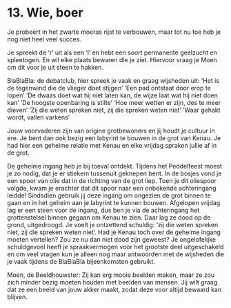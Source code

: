 # 13. Wie, boer

Je probeert in het zwarte moeras rijst te verbouwen, maar tot nu toe heb je nog niet heel veel succes. 

Je spreekt de ‘r’ uit als een ‘l’ en hebt een soort permanente geelzucht en spleetogen. En wil elke plaats bewaren die je ziet. Hiervoor vraag je Moen om dit voor je uit steen te hakken.

BlaBlaBla: de debatclub, hier spreek je vaak en graag wijsheden uit:
‘Het is de tegenwind die de vlieger doet stijgen’
‘Een pad ontstaat door erop te lopen’
‘De dwaas doet wat hij niet laten kan, de wijze laat wat hij niet doen kan’
‘De hoogste openbaring is stilte’
‘Hoe meer wetten er zijn, des te meer dieven’
‘Zij die weten spreken niet, zij die spreken weten niet’
‘Waar gehakt wordt, vallen varkens’

Jouw voorvaderen zijn van origine grotbewoners en jij houdt je cultuur in ere. Je bent dan ook bezig een labyrint te bouwen in de grot van Kenau. Je had hier een geheime relatie met Kenau en elke vrijdag spraken jullie af in de grot. 

De geheime ingang heb je bij toeval ontdekt. Tijdens het Peddelfeest moest je zo nodig, dat je er stiekem tussenuit geknepen bent. In de bosjes vond je een spoor van olie dat in de richting van de grot liep. Toen je dit oliespoor volgde, kwam je erachter dat dit spoor naar een onbekende achteringang leidde! Sindsdien gebruik jij deze ingang om ongezien de grot binnen te gaan en in het geheim aan je labyrint te kunnen bouwen. Afgelopen vrijdag lag er een steen voor de ingang, dus ben je via de achteringang het grottenstelsel binnen gegaan om Kenau te zien. Daar lag ze dood op de grond, uitgedroogd. Je voelt je ontzettend schuldig: ‘zij die weten spreken niet, zij die spreken weten niet’. Had je Kenau toch over de geheime ingang moeten vertellen? Zou ze nu dan niet dood zijn geweest? Je ongelofelijke schuldgevoel heeft je spraakvermogen voor het grootste deel uitgeschakeld en om veel vragen kun je alleen nog maar antwoorden met de wijsheden die je vaak tijdens de BlaBlaBla bijeenkomsten gebruikt.

Moen, de Beeldhouwster: Zij kan erg mooie beelden maken, maar ze zou zich minder bezig moeten houden met beelden van mensen. Jij wilt graag dat ze een beeld van jouw akker maakt, zodat deze voor altijd bewaard kan blijven.
